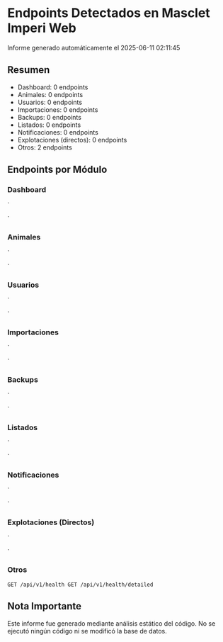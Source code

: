 # Endpoints Detectados en Masclet Imperi Web

Informe generado automáticamente el 2025-06-11 02:11:45

## Resumen

- Dashboard: 0 endpoints
- Animales: 0 endpoints
- Usuarios: 0 endpoints
- Importaciones: 0 endpoints
- Backups: 0 endpoints
- Listados: 0 endpoints
- Notificaciones: 0 endpoints
- Explotaciones (directos): 0 endpoints
- Otros: 2 endpoints

## Endpoints por Módulo

### Dashboard

`

`

### Animales

`

`

### Usuarios

`

`

### Importaciones

`

`

### Backups

`

`

### Listados

`

`

### Notificaciones

`

`

### Explotaciones (Directos)

`

`

### Otros

`
GET /api/v1/health
GET /api/v1/health/detailed
`

## Nota Importante

Este informe fue generado mediante análisis estático del código. No se ejecutó ningún código ni se modificó la base de datos.
